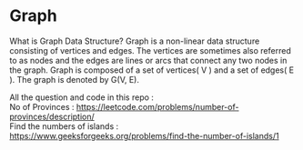 # Graph

What is Graph Data Structure?
Graph is a non-linear data structure consisting of vertices and edges. The vertices are sometimes also referred to as nodes and the edges are lines or arcs that connect any two nodes in the graph. Graph is composed of a set of vertices( V ) and a set of edges( E ). The graph is denoted by G(V, E).

All the question and code in this repo : <br>
No of Provinces : https://leetcode.com/problems/number-of-provinces/description/ <br>
Find the numbers of islands : https://www.geeksforgeeks.org/problems/find-the-number-of-islands/1
